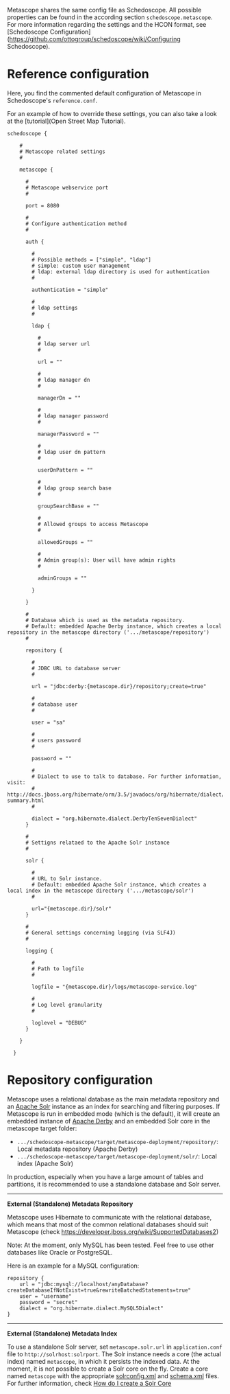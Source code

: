 Metascope shares the same config file as Schedoscope. All possible properties can be found in the according section `schedoscope.metascope`. For more information regarding the settings and the HCON format, see [Schedoscope Configuration](https://github.com/ottogroup/schedoscope/wiki/Configuring Schedoscope).

# Reference configuration

Here, you find the commented default configuration of Metascope in Schedoscope's `reference.conf`. 

For an example of how to override these settings, you can also take a look at the [tutorial](Open Street Map Tutorial).

    schedoscope {

        #
        # Metascope related settings
        #
    
        metascope {
  
          #
          # Metascope webservice port
          #
  
          port = 8080
    
          #
          # Configure authentication method
          #
  
          auth {
  
            #
            # Possible methods = ["simple", "ldap"]
            # simple: custom user management
            # ldap: external ldap directory is used for authentication
            #
  	
            authentication = "simple"
  	
            #
            # ldap settings
            #
  	
            ldap {
  	  
              #
              # ldap server url
              #
  	  
              url = ""
  	  
              #
              # ldap manager dn
              #
  	  
              managerDn = ""
  	  
              #
              # ldap manager password
              #
  	  
              managerPassword = ""
  	  
              #
              # ldap user dn pattern
              #	
  	  
              userDnPattern = ""
  	  
              #
              # ldap group search base
              #
  	  
              groupSearchBase = ""
  	  
              #
              # Allowed groups to access Metascope
              #
  	  
              allowedGroups = ""
  	  
              #
              # Admin group(s): User will have admin rights
              #
  	  
              adminGroups = ""
      
            }
  	
          }

          #
          # Database which is used as the metadata repository.
          # Default: embedded Apache Derby instance, which creates a local repository in the metascope directory ('.../metascope/repository')
          #

          repository {

            #
            # JDBC URL to database server
            #

            url = "jdbc:derby:{metascope.dir}/repository;create=true"

            #
            # database user
            #

            user = "sa"

            #
            # users password
            #

            password = ""

            #
            # Dialect to use to talk to database. For further information, visit:
            # http://docs.jboss.org/hibernate/orm/3.5/javadocs/org/hibernate/dialect/package-summary.html
            #

            dialect = "org.hibernate.dialect.DerbyTenSevenDialect"
          }

          #
          # Settigns relataed to the Apache Solr instance
          #

          solr {

            #
            # URL to Solr instance. 
            # Default: embedded Apache Solr instance, which creates a local index in the metascope directory ('.../metascope/solr')
            #

            url="{metascope.dir}/solr"
          }

          #
          # General settings concerning logging (via SLF4J) 
          #

          logging {

            #
            # Path to logfile
            #

            logfile = "{metascope.dir}/logs/metascope-service.log"

            #
            # Log level granularity
            #

            loglevel = "DEBUG"
          }

        }

      }

# Repository configuration

Metascope uses a relational database as the main metadata repository and an [Apache Solr](http://lucene.apache.org/solr/) instance as an index for searching and filtering purposes. If Metascope is run in embedded mode (which is the default), it will create an embedded instance of [Apache Derby](https://db.apache.org/derby/) and an embedded Solr core in the metascope target folder:

* `.../schedoscope-metascope/target/metascope-deployment/repository/`: Local metadata repository (Apache Derby)
* `.../schedoscope-metascope/target/metascope-deployment/solr/`: Local index (Apache Solr)

In production, especially when you have a large amount of tables and partitions, it is recommended to use a standalone database and Solr server.

***

**External (Standalone) Metadata Repository**

Metascope uses Hibernate to communicate with the relational database, which means that most of the common relational databases should suit Metascope (check https://developer.jboss.org/wiki/SupportedDatabases2) 

Note: At the moment, only MySQL has been tested. Feel free to use other databases like Oracle or PostgreSQL.

Here is an example for a MySQL configuration:

    repository {
        url = "jdbc:mysql://localhost/anyDatabase?createDatabaseIfNotExist=true&rewriteBatchedStatements=true"
        user = "username"
        password = "secret"
        dialect = "org.hibernate.dialect.MySQL5Dialect"
    }

***

**External (Standalone) Metadata Index**

To use a standalone Solr server, set `metascope.solr.url` in `application.conf` file to `http://solrhost:solrport`. The Solr instance needs a core (the actual index) named `metascope`, in which it persists the indexed data. At the moment, it is not possible to create a Solr core on the fly. Create a core named `metascope` with the appropriate [solrconfig.xml](https://github.com/ottogroup/schedoscope/blob/master/schedoscope-metascope/src/main/resources/solr/metascope/conf/solrconfig.xml) and [schema.xml](https://github.com/ottogroup/schedoscope/blob/master/schedoscope-metascope/src/main/resources/solr/metascope/conf/schema.xml) files. For further information, check
[How do I create a Solr Core](https://www.codeenigma.com/host/faq/how-do-i-create-solr-core-my-server#solr4)